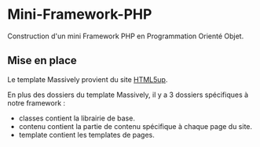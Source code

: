 # Mini-Framework-PHP
Construction d'un mini Framework PHP en Programmation Orienté Objet.

## Mise en place

Le template Massively provient du site [HTML5up](https://html5up.net/).

En plus des dossiers du template Massively, il y a 3 dossiers spécifiques à notre framework :
- classes contient la librairie de base.
- contenu contient la partie de contenu spécifique à chaque page du site.
- template contient les templates de pages.
